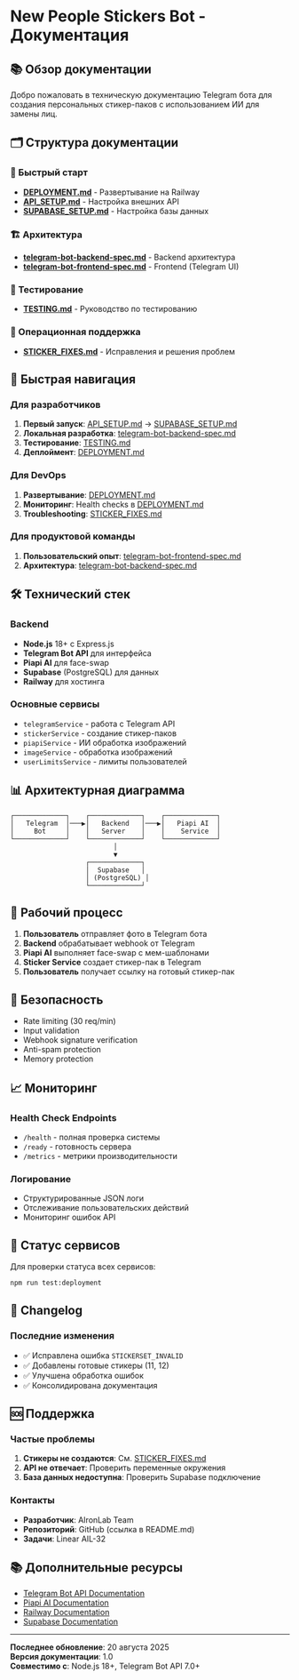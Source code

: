 # New People Stickers Bot - Документация

## 📚 Обзор документации

Добро пожаловать в техническую документацию Telegram бота для создания персональных стикер-паков с использованием ИИ для замены лиц.

## 🗂️ Структура документации

### 🚀 Быстрый старт
- **[DEPLOYMENT.md](./DEPLOYMENT.md)** - Развертывание на Railway
- **[API_SETUP.md](./API_SETUP.md)** - Настройка внешних API
- **[SUPABASE_SETUP.md](./SUPABASE_SETUP.md)** - Настройка базы данных

### 🏗️ Архитектура
- **[telegram-bot-backend-spec.md](./telegram-bot-backend-spec.md)** - Backend архитектура
- **[telegram-bot-frontend-spec.md](./telegram-bot-frontend-spec.md)** - Frontend (Telegram UI)

### 🧪 Тестирование
- **[TESTING.md](./TESTING.md)** - Руководство по тестированию

### 🔧 Операционная поддержка
- **[STICKER_FIXES.md](./STICKER_FIXES.md)** - Исправления и решения проблем

## 🎯 Быстрая навигация

### Для разработчиков
1. **Первый запуск**: [API_SETUP.md](./API_SETUP.md) → [SUPABASE_SETUP.md](./SUPABASE_SETUP.md)
2. **Локальная разработка**: [telegram-bot-backend-spec.md](./telegram-bot-backend-spec.md)
3. **Тестирование**: [TESTING.md](./TESTING.md)
4. **Деплоймент**: [DEPLOYMENT.md](./DEPLOYMENT.md)

### Для DevOps
1. **Развертывание**: [DEPLOYMENT.md](./DEPLOYMENT.md)
2. **Мониторинг**: Health checks в [DEPLOYMENT.md](./DEPLOYMENT.md)
3. **Troubleshooting**: [STICKER_FIXES.md](./STICKER_FIXES.md)

### Для продуктовой команды
1. **Пользовательский опыт**: [telegram-bot-frontend-spec.md](./telegram-bot-frontend-spec.md)
2. **Архитектура**: [telegram-bot-backend-spec.md](./telegram-bot-backend-spec.md)

## 🛠️ Технический стек

### Backend
- **Node.js** 18+ с Express.js
- **Telegram Bot API** для интерфейса
- **Piapi AI** для face-swap
- **Supabase** (PostgreSQL) для данных
- **Railway** для хостинга

### Основные сервисы
- `telegramService` - работа с Telegram API
- `stickerService` - создание стикер-паков  
- `piapiService` - ИИ обработка изображений
- `imageService` - обработка изображений
- `userLimitsService` - лимиты пользователей

## 📊 Архитектурная диаграмма

```
┌─────────────┐    ┌─────────────┐    ┌─────────────┐
│   Telegram  │───▶│   Backend   │───▶│   Piapi AI  │
│     Bot     │    │   Server    │    │    Service  │
└─────────────┘    └─────────────┘    └─────────────┘
                          │
                          ▼
                   ┌─────────────┐
                   │  Supabase   │
                   │ (PostgreSQL) │
                   └─────────────┘
```

## 🔄 Рабочий процесс

1. **Пользователь** отправляет фото в Telegram бота
2. **Backend** обрабатывает webhook от Telegram
3. **Piapi AI** выполняет face-swap с мем-шаблонами
4. **Sticker Service** создает стикер-пак в Telegram
5. **Пользователь** получает ссылку на готовый стикер-пак

## 🔐 Безопасность

- Rate limiting (30 req/min)
- Input validation
- Webhook signature verification
- Anti-spam protection
- Memory protection

## 📈 Мониторинг

### Health Check Endpoints
- `/health` - полная проверка системы
- `/ready` - готовность сервера
- `/metrics` - метрики производительности

### Логирование
- Структурированные JSON логи
- Отслеживание пользовательских действий
- Мониторинг ошибок API

## 🚦 Статус сервисов

Для проверки статуса всех сервисов:
```bash
npm run test:deployment
```

## 📝 Changelog

### Последние изменения
- ✅ Исправлена ошибка `STICKERSET_INVALID`
- ✅ Добавлены готовые стикеры (11, 12)
- ✅ Улучшена обработка ошибок
- ✅ Консолидирована документация

## 🆘 Поддержка

### Частые проблемы
1. **Стикеры не создаются**: См. [STICKER_FIXES.md](./STICKER_FIXES.md)
2. **API не отвечает**: Проверить переменные окружения
3. **База данных недоступна**: Проверить Supabase подключение

### Контакты
- **Разработчик**: AIronLab Team
- **Репозиторий**: GitHub (ссылка в README.md)
- **Задачи**: Linear AIL-32

## 📚 Дополнительные ресурсы

- [Telegram Bot API Documentation](https://core.telegram.org/bots/api)
- [Piapi AI Documentation](https://api.piapi.ai/docs)
- [Railway Documentation](https://docs.railway.app/)
- [Supabase Documentation](https://supabase.com/docs)

---

**Последнее обновление**: 20 августа 2025  
**Версия документации**: 1.0  
**Совместимо с**: Node.js 18+, Telegram Bot API 7.0+
